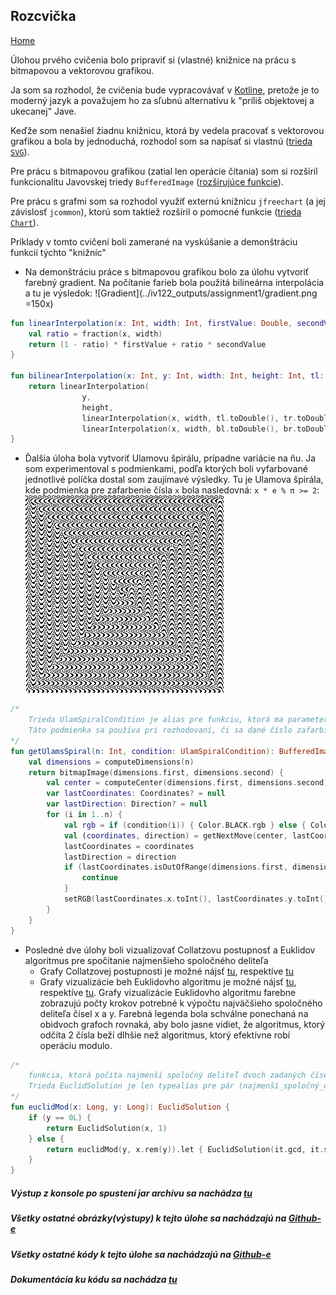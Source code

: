 ## Rozcvička
[Home](../)

Úlohou prvého cvičenia bolo pripraviť si (vlastné) knižnice na prácu s bitmapovou a vektorovou grafikou.

Ja som sa rozhodol, že cvičenia bude vypracovávať v [Kotline](https://www.kotlinlang.org), pretože je to moderný jazyk a považujem ho za sľubnú alternatívu k "príliš objektovej a ukecanej" Jave.

Keďže som nenašiel žiadnu knižnicu, ktorá by vedela pracovať s vektorovou grafikou a bola by jednoduchá, rozhodol som sa napísať si vlastnú ([trieda `SVG`](../javadoc/iv122/com.github.mseleng.iv122.util/-s-v-g)).

Pre prácu s bitmapovou grafikou (zatial len operácie čítania) som si rozšíril funkcionalitu Javovskej triedy `BufferedImage` ([rozširujúce funkcie](../javadoc/iv122/com.github.mseleng.iv122.util/java.awt.image.-buffered-image)).

Pre prácu s grafmi som sa rozhodol využiť externú knižnicu `jfreechart` (a jej závislosť `jcommon`), ktorú som taktiež rozšíril o pomocné funkcie ([trieda `Chart`](../javadoc/iv122/com.github.mseleng.iv122.util/-chart)).

Príklady v tomto cvičení boli zamerané na vyskúšanie a demonštráciu funkcií týchto "knižníc"

* Na demonštráciu práce s bitmapovou grafikou bolo za úlohu vytvoriť farebný gradient. Na počítanie farieb bola použitá bilineárna interpolácia a tu je výsledok: 
    ![Gradient](../iv122_outputs/assignment1/gradient.png =150x)
    
```kotlin
fun linearInterpolation(x: Int, width: Int, firstValue: Double, secondValue: Double): Double {
    val ratio = fraction(x, width)
    return (1 - ratio) * firstValue + ratio * secondValue
}
      
fun bilinearInterpolation(x: Int, y: Int, width: Int, height: Int, tl: Int, tr: Int, bl: Int, br: Int): Double {
    return linearInterpolation(
                y,
                height,
                linearInterpolation(x, width, tl.toDouble(), tr.toDouble()),
                linearInterpolation(x, width, bl.toDouble(), br.toDouble()))
}
```

* Ďalšia úloha bola vytvoriť Ulamovu špirálu, prípadne variácie na ňu. Ja som experimentoval s podmienkami, podľa ktorých boli vyfarbované jednotlivé políčka dostal som zaujímavé výsledky. Tu je Ulamova špirála, kde podmienka pre zafarbenie čísla `x` bola nasledovná: `x * e % π >= 2`:
    ![Ulam](../iv122_outputs/assignment1/ulamsSpiral-[*EmodPI>=2].png)
    
```kotlin
/*
    Trieda UlamSpiralCondition je alias pre funkciu, ktorá ma parameter celé číslo a vracia boolean.
    Táto podmienka sa používa pri rozhodovaní, či sa dané číslo zafarbí alebo nie
*/
fun getUlamsSpiral(n: Int, condition: UlamSpiralCondition): BufferedImage {
    val dimensions = computeDimensions(n)
    return bitmapImage(dimensions.first, dimensions.second) {
        val center = computeCenter(dimensions.first, dimensions.second)
        var lastCoordinates: Coordinates? = null
        var lastDirection: Direction? = null
        for (i in 1..n) {
            val rgb = if (condition(i)) { Color.BLACK.rgb } else { Color.WHITE.rgb }
            val (coordinates, direction) = getNextMove(center, lastCoordinates, lastDirection)
            lastCoordinates = coordinates
            lastDirection = direction
            if (lastCoordinates.isOutOfRange(dimensions.first, dimensions.second)) {
                continue
            }
            setRGB(lastCoordinates.x.toInt(), lastCoordinates.y.toInt(), rgb)
        }
    }
}
```

* Posledné dve úlohy boli vizualizovať Collatzovu postupnosť a Euklidov algoritmus pre spočítanie najmenšieho spoločného deliteľa
    - Grafy Collatzovej postupnosti je možné nájsť [tu](../iv122_outputs/assignment1/collatz.png), respektíve [tu](../iv122_outputs/assignment1/collatz-max.png)
    - Grafy vizualizácie beh Euklidovho algoritmu je možné nájsť [tu](../iv122_outputs/assignment1/euclid-[modulus].png), respektíve [tu](../iv122_outputs/assignment1/euclid-[subtraction].png).
    Grafy vizualizácie Euklidovho algoritmu farebne zobrazujú počty krokov potrebné k výpočtu najväčšieho spoločného deliteľa čísel x a y. Farebná legenda bola schválne ponechaná na obidvoch grafoch rovnaká, aby bolo jasne vidiet, že algoritmus, ktorý odčíta 2 čísla beží dlhšie než algoritmus, ktorý efektívne robí operáciu modulo.
    
```kotlin
/* 
    funkcia, ktorá počíta najmenší spoločný deliteľ dvoch zadaných čísel pomocou operácie modulo (rem)
    Trieda EuclidSolution je len typealias pre pár (najmenší_spoločný_deliteľ, počet_krokov)
*/
fun euclidMod(x: Long, y: Long): EuclidSolution {
    if (y == 0L) {
        return EuclidSolution(x, 1)
    } else {
        return euclidMod(y, x.rem(y)).let { EuclidSolution(it.gcd, it.steps + 1) }
    }
}
```
##### Výstup z konsole po spustení jar archívu sa nachádza [tu](./console-output.md)
##### Všetky ostatné obrázky(výstupy) k tejto úlohe sa nachádzajú na [Github-e](https://github.com/mseleng/iv122/tree/gh-pages/iv122_outputs/assignment1)
##### Všetky ostatné kódy k tejto úlohe sa nachádzajú na [Github-e](https://github.com/mseleng/iv122/tree/gh-pages/src/com/github/mseleng/iv122/assignment1)
##### Dokumentácia ku kódu sa nachádza [tu](../javadoc/iv122/com.github.mseleng.iv122.assignment1)